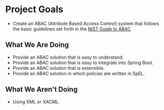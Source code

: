 Project Goals
====

* Create an ABAC (Attribute Based Access Control) system that follows 
the basic guidelines set forth in the [NIST Guide to ABAC](https://nvlpubs.nist.gov/nistpubs/specialpublications/NIST.sp.800-162.pdf)


What We Are Doing
----

* Provide an ABAC solution that is easy to understand.
* Provide an ABAC solution that is easy to integrate into Spring Boot.
* Provide an ABAC solution that is extensible.
* Provide an ABAC solution in which policies are written in SpEL.

What We Aren't Doing
----

* Using XML or XACML. 

